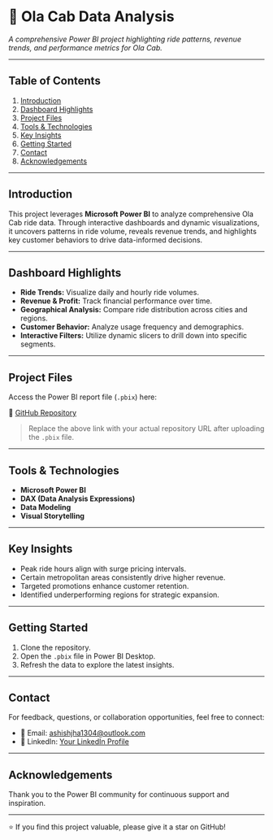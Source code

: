 # 🚖 Ola Cab Data Analysis

_A comprehensive Power BI project highlighting ride patterns, revenue trends, and performance metrics for Ola Cab._

---

## Table of Contents
1. [Introduction](#introduction)
2. [Dashboard Highlights](#dashboard-highlights)
3. [Project Files](#project-files)
4. [Tools & Technologies](#tools--technologies)
5. [Key Insights](#key-insights)
6. [Getting Started](#getting-started)
7. [Contact](#contact)
8. [Acknowledgements](#acknowledgements)

---

## Introduction

This project leverages **Microsoft Power BI** to analyze comprehensive Ola Cab ride data. Through interactive dashboards and dynamic visualizations, it uncovers patterns in ride volume, reveals revenue trends, and highlights key customer behaviors to drive data-informed decisions.

---

## Dashboard Highlights

- **Ride Trends:** Visualize daily and hourly ride volumes.
- **Revenue & Profit:** Track financial performance over time.
- **Geographical Analysis:** Compare ride distribution across cities and regions.
- **Customer Behavior:** Analyze usage frequency and demographics.
- **Interactive Filters:** Utilize dynamic slicers to drill down into specific segments.

---

## Project Files

Access the Power BI report file (`.pbix`) here:

🔗 [GitHub Repository](https://github.com/yourusername/ola-project)

> Replace the above link with your actual repository URL after uploading the `.pbix` file.

---

## Tools & Technologies

- **Microsoft Power BI**  
- **DAX (Data Analysis Expressions)**  
- **Data Modeling**  
- **Visual Storytelling**

---

## Key Insights

- Peak ride hours align with surge pricing intervals.  
- Certain metropolitan areas consistently drive higher revenue.  
- Targeted promotions enhance customer retention.  
- Identified underperforming regions for strategic expansion.

---

## Getting Started

1. Clone the repository.  
2. Open the `.pbix` file in Power BI Desktop.  
3. Refresh the data to explore the latest insights.

---

## Contact

For feedback, questions, or collaboration opportunities, feel free to connect:

- 📧 Email: ashishjha1304@outlook.com
- 🔗 LinkedIn: [Your LinkedIn Profile](https://www.linkedin.com/in/yourprofile)

---

## Acknowledgements

Thank you to the Power BI community for continuous support and inspiration.

---

⭐ If you find this project valuable, please give it a star on GitHub!


